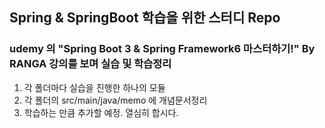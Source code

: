 ## Spring & SpringBoot 학습을 위한 스터디 Repo

### udemy 의 "Spring Boot 3 & Spring Framework6 마스터하기!" By RANGA 강의를 보며 실습 및 학습정리

1. 각 폴더마다 실습을 진행한 하나의 모듈
2. 각 폴더의 src/main/java/memo 에 개념문서정리
3. 학습하는 만큼 추가할 예정. 열심히 합시다.

